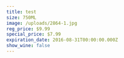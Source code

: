 ```yaml
---
title: test
size: 750ML
image: /uploads/2864-1.jpg
reg_price: $9.99
special_price: $7.99
expiration_date: 2016-08-31T00:00:00.000Z
show_wine: false
---
```



